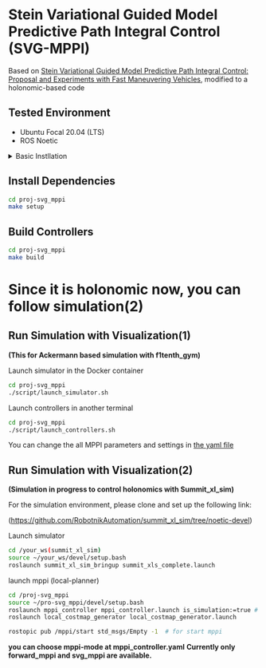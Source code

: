 
# Stein Variational Guided Model Predictive Path Integral Control (SVG-MPPI)

Based on [Stein Variational Guided Model Predictive Path Integral Control: Proposal and Experiments with Fast Maneuvering Vehicles](https://arxiv.org/abs/2309.11040), modified to a holonomic-based code

## Tested Environment

- Ubuntu Focal 20.04 (LTS)
- ROS Noetic

<details>
<summary>Basic Instllation</summary>

## Install ROS noetic
[Installation guide](http://wiki.ros.org/noetic/Installation/Ubuntu)

```bash
# Set up your computer to accept software from packages.ros.org
sudo sh -c 'echo "deb http://packages.ros.org/ros/ubuntu $(lsb_release -sc) main" > /etc/apt/sources.list.d/ros-latest.list'

# Set up your keys
sudo apt install -y curl # if you haven't already installed curl
curl -s https://raw.githubusercontent.com/ros/rosdistro/master/ros.asc | sudo apt-key add -
sudo apt update

# install ROS
sudo apt install -y ros-noetic-desktop-full

# Install other tools 
sudo apt install python3-osrf-pycommon python3-catkin-tools
```

## Install Docker
[Installation guide](https://docs.docker.com/engine/install/ubuntu/#install-using-the-repository)

```bash
# Install from get.docker.com
curl -fsSL https://get.docker.com -o get-docker.sh
sudo sh get-docker.sh
sudo groupadd docker
sudo usermod -aG docker $USER
```

</details>

## Install Dependencies

```bash
cd proj-svg_mppi
make setup
```

## Build Controllers

```bash
cd proj-svg_mppi
make build
```

# Since it is holonomic now, you can follow simulation(2)

## Run Simulation with Visualization(1)
**(This for Ackermann based simulation with f1tenth_gym)**

Launch simulator in the Docker container
```bash
cd proj-svg_mppi
./script/launch_simulator.sh
```

Launch controllers in another terminal
```bash
cd proj-svg_mppi
./script/launch_controllers.sh 
```

You can change the all MPPI parameters and settings in [the yaml file](./src/mppi_controller/config/mppi_controller.yaml)


## Run Simulation with Visualization(2)
**(Simulation in progress to control holonomics with Summit_xl_sim)**

For the simulation environment, please clone and set up the following link:

(https://github.com/RobotnikAutomation/summit_xl_sim/tree/noetic-devel)

Launch simulator
```bash
cd /your_ws(summit_xl_sim)
source ~/your_ws/devel/setup.bash
roslaunch summit_xl_sim_bringup summit_xls_complete.launch
```

launch mppi (local-planner)
```bash
cd /proj-svg_mppi
source ~/pro-svg_mppi/devel/setup.bash
roslaunch mppi_controller mppi_controller.launch is_simulation:=true # is_simulation:=true for launch trigger
roslaunch local_costmap_generator local_costmap_generator.launch

rostopic pub /mppi/start std_msgs/Empty -1  # for start mppi
```

**you can choose mppi-mode at mppi_controller.yaml**
**Currently only forward_mppi and svg_mppi are available.**
